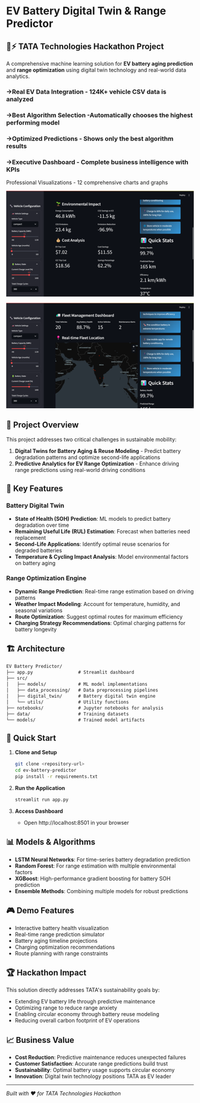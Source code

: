 # EV Battery Digital Twin & Range Predictor

## 🚗⚡ TATA Technologies Hackathon Project

A comprehensive machine learning solution for **EV battery aging prediction** and **range optimization** using digital twin technology and real-world data analytics.

### ->Real EV Data Integration - 124K+ vehicle CSV data is analyzed
### ->Best Algorithm Selection -Automatically chooses the highest performing model
### ->Optimized Predictions - Shows only the best algorithm results
### ->Executive Dashboard - Complete business intelligence with KPIs


Professional Visualizations - 12 comprehensive charts and graphs

![](https://github.com/Kash1444/ev-battery-predictor/blob/54d5e846e12cc5e1b855f0c3f265a23e0f574a01/Screenshot%20(33).png)


![](https://github.com/Kash1444/ev-battery-predictor/blob/c32a9df7a8ea25d92b3a861c82d97830c5fbb469/Screenshot%20(34).png)

## 🎯 Project Overview

This project addresses two critical challenges in sustainable mobility:

1. **Digital Twins for Battery Aging & Reuse Modeling** - Predict battery degradation patterns and optimize second-life applications
2. **Predictive Analytics for EV Range Optimization** - Enhance driving range predictions using real-world driving conditions

## 🔬 Key Features

### Battery Digital Twin
- **State of Health (SOH) Prediction**: ML models to predict battery degradation over time
- **Remaining Useful Life (RUL) Estimation**: Forecast when batteries need replacement
- **Second-Life Applications**: Identify optimal reuse scenarios for degraded batteries
- **Temperature & Cycling Impact Analysis**: Model environmental factors on battery aging

### Range Optimization Engine
- **Dynamic Range Prediction**: Real-time range estimation based on driving patterns
- **Weather Impact Modeling**: Account for temperature, humidity, and seasonal variations
- **Route Optimization**: Suggest optimal routes for maximum efficiency
- **Charging Strategy Recommendations**: Optimal charging patterns for battery longevity

## 🏗️ Architecture

```
EV Battery Predictor/
├── app.py                 # Streamlit dashboard
├── src/
│   ├── models/            # ML model implementations
│   ├── data_processing/   # Data preprocessing pipelines
│   ├── digital_twin/      # Battery digital twin engine
│   └── utils/             # Utility functions
├── notebooks/             # Jupyter notebooks for analysis
├── data/                  # Training datasets
└── models/                # Trained model artifacts
```

## 🚀 Quick Start

1. **Clone and Setup**
   ```bash
   git clone <repository-url>
   cd ev-battery-predictor
   pip install -r requirements.txt
   ```

2. **Run the Application**
   ```bash
   streamlit run app.py
   ```

3. **Access Dashboard**
   - Open http://localhost:8501 in your browser

## 📊 Models & Algorithms

- **LSTM Neural Networks**: For time-series battery degradation prediction
- **Random Forest**: For range estimation with multiple environmental factors
- **XGBoost**: High-performance gradient boosting for battery SOH prediction
- **Ensemble Methods**: Combining multiple models for robust predictions

## 🎮 Demo Features

- Interactive battery health visualization
- Real-time range prediction simulator
- Battery aging timeline projections
- Charging optimization recommendations
- Route planning with range constraints

## 🏆 Hackathon Impact

This solution directly addresses TATA's sustainability goals by:
- Extending EV battery life through predictive maintenance
- Optimizing range to reduce range anxiety
- Enabling circular economy through battery reuse modeling
- Reducing overall carbon footprint of EV operations

## 📈 Business Value

- **Cost Reduction**: Predictive maintenance reduces unexpected failures
- **Customer Satisfaction**: Accurate range predictions build trust
- **Sustainability**: Optimal battery usage supports circular economy
- **Innovation**: Digital twin technology positions TATA as EV leader

---

*Built with ❤️ for TATA Technologies Hackathon*
